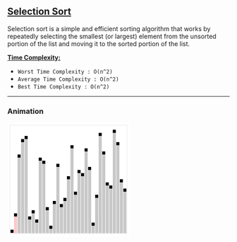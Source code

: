 <h2><a href="https://www.geeksforgeeks.org/selection-sort/">Selection Sort</a></h2>

<p>Selection sort is a simple and efficient sorting algorithm that works by repeatedly selecting the smallest (or largest) element from the unsorted portion of the list and moving it to the sorted portion of the list. </p>

<!-- --- -->

<p><strong><a href="https://www.geeksforgeeks.org/time-complexities-of-all-sorting-algorithms/">Time Complexity:</a></strong></p>

<ul>
	<li><code>Worst Time Complexity : O(n^2)</code></li>
    <li><code>Average Time Complexity : O(n^2)</code></li>
    <li><code>Best Time Complexity : O(n^2)</code></li>
</ul>

-----

### Animation
![](https://github.com/DevanshHanda/DSA-all/blob/main/Sorting/selection-sort/Sorting_selection_sort_anim.gif)